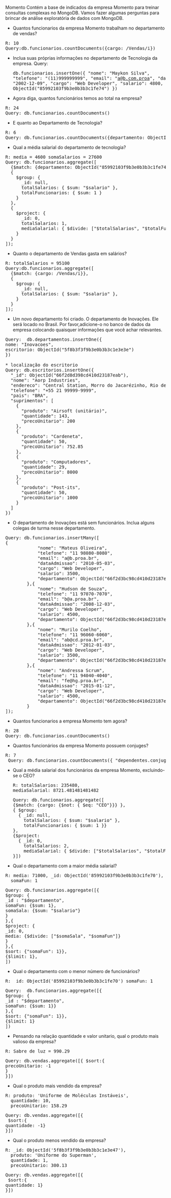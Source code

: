 Momento
Contém a base de indicados da empresa Momento para treinar consultas complexas no MongoDB.
 Vamos fazer algumas perguntas para brincar de análise exploratória de dados com MongoDB.

* Quantos funcionarios da empresa Momento trabalham no departamento de vendas?
<pre>R: 10
Query:db.funcionarios.countDocuments({cargo: /Vendas/i})</pre>

* Inclua suas próprias informações no departamento de Tecnologia da empresa.
Query: <pre>db.funcionarios.insertOne({
            "nome": "Maykon Silva",
            "telefone": "(11)999999999",
            "email": "a@b.com.proa",
            "dataAdmissao": "2002-12-09",
            "cargo": "Web Developer",
            "salario": 4800,
            "departamento": ObjectId("85992103f9b3e0b3b3c1fe74")
            })</pre>

* Agora diga, quantos funcionários temos ao total na empresa?

<pre>R: 24
Query: db.funcionarios.countDocuments()</pre>

* E quanto ao Departamento de Tecnologia?

<pre>R: 6
Query: db.funcionarios.countDocuments({departamento: ObjectId("85992103f9b3e0b3b3c1fe74")})</pre>

* Qual a média salarial do departamento de tecnologia?

<pre>R: media = 4600 somaSalarios = 27600
Query: db.funcionarios.aggregate([
  {$match: {departamento: ObjectId("85992103f9b3e0b3b3c1fe74")}},
  {
    $group: {
      _id: null,
      totalSalarios: { $sum: "$salario" },
      totalFuncionarios: { $sum: 1 }
    }
  },
  {
    $project: {
      _id: 0,
      totalSalarios: 1,
      mediaSalarial: { $divide: ["$totalSalarios", "$totalFuncionarios"] },
    }
  }
]);</pre>

* Quanto o departamento de Vendas gasta em salários?

<pre>R: totalSalarios = 95100
Query:db.funcionarios.aggregate([
  {$match: {cargo: /Vendas/i}},
  {
    $group: {
      _id: null,
      totalSalarios: { $sum: "$salario" },
    }
  }
]);</pre> 

* Um novo departamento foi criado. O departamento de Inovações. Ele será locado no Brasil. Por favor,adicione-o no banco de dados da empresa colocando quaisquer informações que você achar relevantes.

<pre>Query:  db.departamentos.insertOne({
nome: "Inovacoes",
escritorio: ObjectId("5f8b3f3f9b3e0b3b3c1e3e3e")
})

* localização do escritorio 
Query: db.escritorios.insertOne({
  "_id": ObjectId("66f2d8d398cd410d23187eab"),
  "nome": "Aorp Industries",
  "endereco": "Central Station, Morro do Jacarézinho, Rio de Janiero, 100",
  "telefone": "+55 21 99999-9999",
  "pais": "BRA",
  "suprimentos": [
    {
      "produto": "Airsoft (unitário)",
      "quantidade": 143,
      "precoUnitario": 200
    },
    {
      "produto": "Cardeneta",
      "quantidade": 50,
      "precoUnitario": 752.85
    },
    {
      "produto": "Computadores",
      "quantidade": 29,
      "precoUnitario": 8000
    },
    {
      "produto": "Post-its",
      "quantidade": 50,
      "precoUnitario": 1000
    }
  ]
})</pre>


* O departamento de Inovações está sem funcionários. Inclua alguns colegas de turma nesse departamento.
<pre>Query: db.funcionarios.insertMany([
{
            "nome": "Mateus Oliveira",
            "telefone": "11 98080-8080",
            "email": "a@b.proa.br",
            "dataAdmissao": "2010-05-03",
            "cargo": "Web Developer",
            "salario": 3500,
            "departamento": ObjectId("66f2d3bc98cd410d23187eaa"),
        },{
            "nome": "Hudson de Souza",
            "telefone": "11 97070-7070",
            "email": "b@a.proa.br",
            "dataAdmissao": "2008-12-03",
            "cargo": "Web Developer",
            "salario": 4500,
            "departamento": ObjectId("66f2d3bc98cd410d23187eaa"),
        },{
            "nome": "Murilo Coelho",
            "telefone": "11 96060-6060",
            "email": "ab@cd.proa.br",
            "dataAdmissao": "2012-01-03",
            "cargo": "Web Developer",
            "salario": 3500,
            "departamento": ObjectId("66f2d3bc98cd410d23187eaa"),
        },{
            "nome": "Andressa Scrum",
            "telefone": "11 94040-4040",
            "email": "fe@hg.proa.br",
            "dataAdmissao": "2015-01-12",
            "cargo": "Web Developer",
            "salario": 4500,
            "departamento": ObjectId("66f2d3bc98cd410d23187eaa"),
        }
]);</pre>

* Quantos funcionarios a empresa Momento tem agora?
<pre>R: 28
Query: db.funcionarios.countDocuments()</pre>

* Quantos funcionários da empresa Momento possuem conjuges?
 <pre>R: 7
 Query: db.funcionarios.countDocuments({ "dependentes.conjuge": { $exists: true } })</pre>

* Qual a média salarial dos funcionários da empresa Momento, excluindo-se o CEO?
  
  <pre>R: totalSalarios: 235480,
  mediaSalarial: 8721.481481481482</pre>
  <pre>Query: db.funcionarios.aggregate([
  {$match: {cargo: {$not: { $eq: "CEO"}}} },
  { $group:
	{ _id: null,
      totalSalarios: { $sum: "$salario" },
      totalFuncionarios: { $sum: 1 }}
  },
  {$project: 
	{ _id: 0,
      totalSalarios: 2,
      mediaSalarial: { $divide: ["$totalSalarios", "$totalFuncionarios"] }}
  }])</pre>

* Qual o departamento com a maior média salarial?
<pre>R: media: 71000, _id: ObjectId('85992103f9b3e0b3b3c1fe70'),
  somaFun: 1 </pre>
<pre>Query: db.funcionarios.aggregate([{
$group: {
_id : "$departamento",
somaFun: {$sum: 1},
somaSala: {$sum: "$salario"}
}
},{
$project: {
_id: 0,
media: {$divide: ["$somaSala", "$somaFun"]}
}
},{
$sort: {"somaFun": 1}},
{$limit: 1}, 
])</pre>

* Qual o departamento com o menor número de funcionários?
 <pre>R: _id: ObjectId('85992103f9b3e0b3b3c1fe70') somaFun: 1</pre>
 <pre>Query:  db.funcionarios.aggregate([{
$group: {
_id : "$departamento",
somaFun: {$sum: 1}}
},{
$sort: {"somaFun": 1}},
{$limit: 1} 
])</pre>

* Pensando na relação quantidade e valor unitario, qual o produto mais valioso da empresa?
 <pre>R: Sabre de luz = 990.29</pre>
 <pre>Query: db.vendas.aggregate([{ $sort:{
precoUnitario: -1
}
}])</pre>

* Qual o produto mais vendido da empresa? 
<pre>R: produto: 'Uniforme de Moléculas Instáveis',
  quantidade: 10,
  precoUnitario: 158.29</pre>
  
<pre>Query: db.vendas.aggregate([{
 $sort:{
quantidade: -1}
}])</pre>

* Qual o produto menos vendido da empresa?

<pre>R: _id: ObjectId('5f8b3f3f9b3e0b3b3c1e3e47'),
  produto: 'Uniforme do Superman',
  quantidade: 1,
  precoUnitario: 300.13</pre>
  
 <pre>Query: db.vendas.aggregate([{
 $sort:{
quantidade: 1}
}])</pre>
